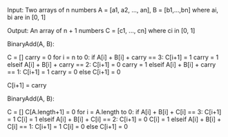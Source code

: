 Input:
Two arrays of n numbers A = [a1, a2, ..., an], B = [b1,...,bn] where
ai, bi  are in  [0, 1]

Output:
An array of n + 1 numbers C = [c1, ..., cn] where ci in [0, 1]


BinaryAdd(A, B):

C = []
carry = 0
for i = n to 0:
    if A[i] + B[i] + carry == 3:
        C[i+1] = 1
        carry = 1
    elseif A[i] + B[i] + carry == 2:
        C[i+1] = 0
        carry = 1
    elseif A[i] + B[i] + carry == 1:
        C[i+1] = 1
        carry = 0
    else
        C[i+1] = 0

C[i+1] = carry


BinaryAdd(A, B):

C = []
C[A.length+1] = 0
for i = A.length to 0:
    if A[i] + B[i] + C[i] == 3:
        C[i+1] = 1
        C[i] = 1
    elseif A[i] + B[i] + C[i] == 2:
        C[i+1] = 0
        C[i] = 1
    elseif A[i] + B[i] + C[i] == 1:
        C[i+1] = 1
        C[i] = 0
    else
        C[i+1] = 0


